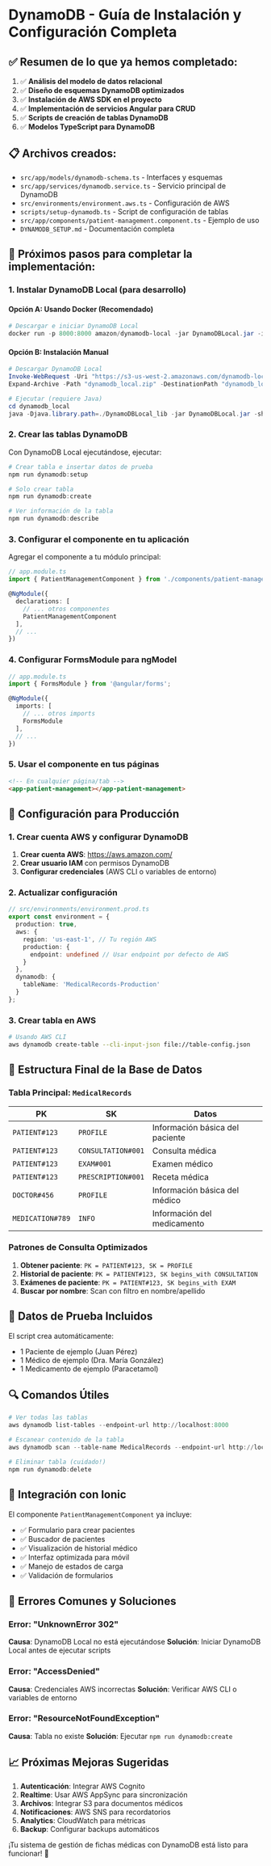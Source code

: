# DynamoDB - Guía de Instalación y Configuración Completa

## ✅ Resumen de lo que ya hemos completado:

1. ✅ **Análisis del modelo de datos relacional**
2. ✅ **Diseño de esquemas DynamoDB optimizados**
3. ✅ **Instalación de AWS SDK en el proyecto**
4. ✅ **Implementación de servicios Angular para CRUD**
5. ✅ **Scripts de creación de tablas DynamoDB**
6. ✅ **Modelos TypeScript para DynamoDB**

## 📋 Archivos creados:

- `src/app/models/dynamodb-schema.ts` - Interfaces y esquemas
- `src/app/services/dynamodb.service.ts` - Servicio principal de DynamoDB
- `src/environments/environment.aws.ts` - Configuración de AWS
- `scripts/setup-dynamodb.ts` - Script de configuración de tablas
- `src/app/components/patient-management.component.ts` - Ejemplo de uso
- `DYNAMODB_SETUP.md` - Documentación completa

## 🚀 Próximos pasos para completar la implementación:

### 1. Instalar DynamoDB Local (para desarrollo)

#### Opción A: Usando Docker (Recomendado)
```powershell
# Descargar e iniciar DynamoDB Local
docker run -p 8000:8000 amazon/dynamodb-local -jar DynamoDBLocal.jar -inMemory -sharedDb
```

#### Opción B: Instalación Manual
```powershell
# Descargar DynamoDB Local
Invoke-WebRequest -Uri "https://s3-us-west-2.amazonaws.com/dynamodb-local/dynamodb_local_latest.zip" -OutFile "dynamodb_local.zip"
Expand-Archive -Path "dynamodb_local.zip" -DestinationPath "dynamodb_local"

# Ejecutar (requiere Java)
cd dynamodb_local
java -Djava.library.path=./DynamoDBLocal_lib -jar DynamoDBLocal.jar -sharedDb
```

### 2. Crear las tablas DynamoDB

Con DynamoDB Local ejecutándose, ejecutar:

```powershell
# Crear tabla e insertar datos de prueba
npm run dynamodb:setup

# Solo crear tabla
npm run dynamodb:create

# Ver información de la tabla
npm run dynamodb:describe
```

### 3. Configurar el componente en tu aplicación

Agregar el componente a tu módulo principal:

```typescript
// app.module.ts
import { PatientManagementComponent } from './components/patient-management.component';

@NgModule({
  declarations: [
    // ... otros componentes
    PatientManagementComponent
  ],
  // ...
})
```

### 4. Configurar FormsModule para ngModel

```typescript
// app.module.ts
import { FormsModule } from '@angular/forms';

@NgModule({
  imports: [
    // ... otros imports
    FormsModule
  ],
  // ...
})
```

### 5. Usar el componente en tus páginas

```html
<!-- En cualquier página/tab -->
<app-patient-management></app-patient-management>
```

## 🔧 Configuración para Producción

### 1. Crear cuenta AWS y configurar DynamoDB

1. **Crear cuenta AWS**: https://aws.amazon.com/
2. **Crear usuario IAM** con permisos DynamoDB
3. **Configurar credenciales** (AWS CLI o variables de entorno)

### 2. Actualizar configuración

```typescript
// src/environments/environment.prod.ts
export const environment = {
  production: true,
  aws: {
    region: 'us-east-1', // Tu región AWS
    production: {
      endpoint: undefined // Usar endpoint por defecto de AWS
    }
  },
  dynamodb: {
    tableName: 'MedicalRecords-Production'
  }
};
```

### 3. Crear tabla en AWS

```bash
# Usando AWS CLI
aws dynamodb create-table --cli-input-json file://table-config.json
```

## 🎯 Estructura Final de la Base de Datos

### Tabla Principal: `MedicalRecords`

| PK | SK | Datos |
|----|----|-------|
| `PATIENT#123` | `PROFILE` | Información básica del paciente |
| `PATIENT#123` | `CONSULTATION#001` | Consulta médica |
| `PATIENT#123` | `EXAM#001` | Examen médico |
| `PATIENT#123` | `PRESCRIPTION#001` | Receta médica |
| `DOCTOR#456` | `PROFILE` | Información básica del médico |
| `MEDICATION#789` | `INFO` | Información del medicamento |

### Patrones de Consulta Optimizados

1. **Obtener paciente**: `PK = PATIENT#123, SK = PROFILE`
2. **Historial de paciente**: `PK = PATIENT#123, SK begins_with CONSULTATION`
3. **Exámenes de paciente**: `PK = PATIENT#123, SK begins_with EXAM`
4. **Buscar por nombre**: Scan con filtro en nombre/apellido

## 🧪 Datos de Prueba Incluidos

El script crea automáticamente:
- 1 Paciente de ejemplo (Juan Pérez)
- 1 Médico de ejemplo (Dra. María González)
- 1 Medicamento de ejemplo (Paracetamol)

## 🔍 Comandos Útiles

```powershell
# Ver todas las tablas
aws dynamodb list-tables --endpoint-url http://localhost:8000

# Escanear contenido de la tabla
aws dynamodb scan --table-name MedicalRecords --endpoint-url http://localhost:8000

# Eliminar tabla (cuidado!)
npm run dynamodb:delete
```

## 📱 Integración con Ionic

El componente `PatientManagementComponent` ya incluye:
- ✅ Formulario para crear pacientes
- ✅ Buscador de pacientes
- ✅ Visualización de historial médico
- ✅ Interfaz optimizada para móvil
- ✅ Manejo de estados de carga
- ✅ Validación de formularios

## 🚨 Errores Comunes y Soluciones

### Error: "UnknownError 302"
**Causa**: DynamoDB Local no está ejecutándose
**Solución**: Iniciar DynamoDB Local antes de ejecutar scripts

### Error: "AccessDenied"
**Causa**: Credenciales AWS incorrectas
**Solución**: Verificar AWS CLI o variables de entorno

### Error: "ResourceNotFoundException"
**Causa**: Tabla no existe
**Solución**: Ejecutar `npm run dynamodb:create`

## 📈 Próximas Mejoras Sugeridas

1. **Autenticación**: Integrar AWS Cognito
2. **Realtime**: Usar AWS AppSync para sincronización
3. **Archivos**: Integrar S3 para documentos médicos
4. **Notificaciones**: AWS SNS para recordatorios
5. **Analytics**: CloudWatch para métricas
6. **Backup**: Configurar backups automáticos

¡Tu sistema de gestión de fichas médicas con DynamoDB está listo para funcionar! 🎉